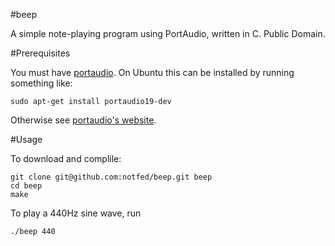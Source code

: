 #beep

A simple note-playing program using PortAudio, written in C.    Public Domain.

#Prerequisites

You must have [portaudio](http://www.portaudio.com/).  On Ubuntu this can be installed by running something like:

    sudo apt-get install portaudio19-dev

Otherwise see [portaudio's website](http://www.portaudio.com/).

#Usage

To download and complile:

    git clone git@github.com:notfed/beep.git beep
    cd beep
    make

To play a 440Hz sine wave, run 

    ./beep 440
